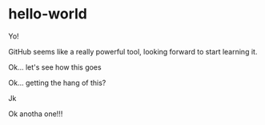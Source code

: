 # hello-world
Yo!

GitHub seems like a really powerful tool, looking forward to start learning it.

Ok... let's see how this goes

Ok... getting the hang of this?

Jk

Ok anotha one!!!
